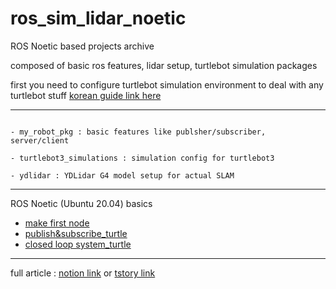 # ros_sim_lidar_noetic

ROS Noetic based projects archive

composed of basic ros features, lidar setup, turtlebot simulation packages

first you need to configure turtlebot simulation environment to deal with any turtlebot stuff
[korean guide link here](https://checker-manatee-fb6.notion.site/Turtlebot-SLAM-Simulation-1ada833f6436431094894cb8381c091d)

-----------
```

- my_robot_pkg : basic features like publsher/subscriber, server/client

- turtlebot3_simulations : simulation config for turtlebot3

- ydlidar : YDLidar G4 model setup for actual SLAM
```
---

ROS Noetic (Ubuntu 20.04) basics

- [make first node](https://checker-manatee-fb6.notion.site/Create-Package-and-Node-ae0fa2d5a2b24dda960aa8c5a21bb514)
- [publish&subscribe_turtle](https://checker-manatee-fb6.notion.site/Concept-of-ROS-Topic-Publisher-Subscriber-6d656e2c6aaa4eaead83cbaaa05eac04)
- [closed loop system_turtle](https://checker-manatee-fb6.notion.site/Closed-Loop-system-with-Turtlesim-6bdd9568475c4ce0be3b2c11e4a045e9)

---

full article : [notion link](https://checker-manatee-fb6.notion.site/ROS1-NOETIC-study-b82bd61a41314715a149bb84dabec7e6) or [tstory link](https://maltese-rocks.tistory.com/category/ROS/ROS%20Noetic%20Beginner)
